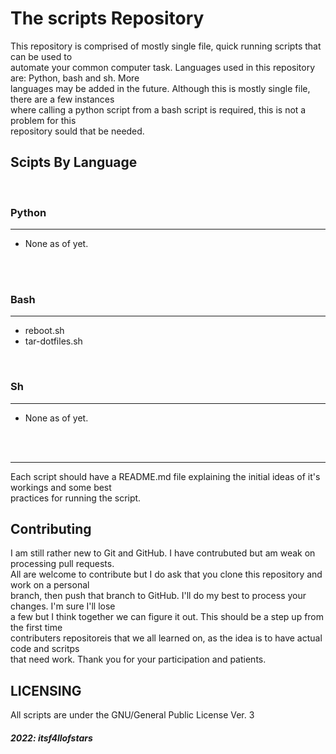 # The scripts Repository

This repository is comprised of mostly single file, quick running scripts that can be used to<br>
automate your common computer task. Languages used in this repository are: Python, bash and sh. More<br>
languages may be added in the future. Although this is mostly single file, there are a few instances<br>
where calling a python script from a bash script is required, this is not a problem for this<br>
repository sould that be needed.

## Scipts By Language
<br>

### Python
---
+ None as of yet.<br><br>

<br>

### Bash
---
+ reboot.sh
+ tar-dotfiles.sh

<br>

### Sh
---
+ None as of yet.<br><br>


<br>

---
Each script should have a README.md file explaining the initial ideas of it's workings and some best<br>
practices for running the script.<br>

## Contributing

I am still rather new to Git and GitHub. I have contrubuted but am weak on processing pull requests.<br>
All are welcome to contribute but I do ask that you clone this repository and work on a personal<br>
branch, then push that branch to GitHub. I'll do my best to process your changes. I'm sure I'll lose<br>
a few but I think together we can figure it out. This should be a step up from the first time<br>
contributers repositoreis that we all learned on, as the idea is to have actual code and scritps<br>
that need work. Thank you for your participation and patients.

## LICENSING

All scripts are under the GNU/General Public License Ver. 3

##### 2022: itsf4llofstars
